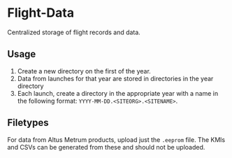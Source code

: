 # Flight-Data
Centralized storage of flight records and data.
## Usage
1. Create a new directory on the first of the year.
2. Data from launches for that year are stored in directories in the year directory
3. Each launch, create a directory in the appropriate year with a name in the following format: `YYYY-MM-DD.<SITEORG>.<SITENAME>`.
## Filetypes
For data from Altus Metrum products, upload just the `.eeprom` file. The KMls and CSVs can be generated from these and should not be uploaded.
